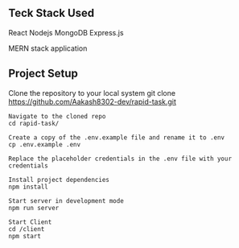 ## Teck Stack Used
React 
Nodejs
MongoDB
Express.js

MERN stack application

## Project Setup
Clone the repository to your local system
git clone https://github.com/Aakash8302-dev/rapid-task.git

```
Navigate to the cloned repo
cd rapid-task/

Create a copy of the .env.example file and rename it to .env
cp .env.example .env

Replace the placeholder credentials in the .env file with your credentials

Install project dependencies
npm install

Start server in development mode
npm run server

Start Client 
cd /client
npm start
